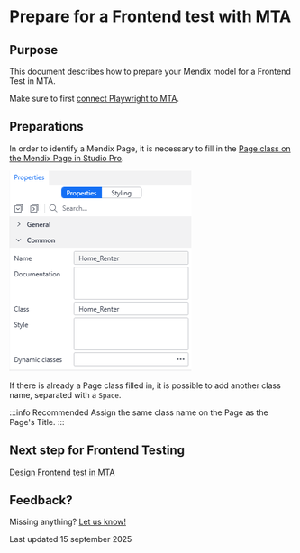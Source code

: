 # Prepare for a Frontend test with MTA

## Purpose 

This document describes how to prepare your Mendix model for a Frontend Test in MTA.

Make sure to first [connect Playwright to MTA](../connect-mta/connect-playwright-to-mta).

## Preparations

In order to identify a Mendix Page, it is necessary to fill in the [Page class on the Mendix Page in Studio Pro](https://docs.mendix.com/refguide/common-widget-properties/#class). 

![Example Page class in Page properties](../images/page-class.png)

If there is already a Page class filled in, it is possible to add another class name, separated with a `Space`.

:::info Recommended
Assign the same class name on the Page as the Page's Title. 
:::


## Next step for Frontend Testing

[Design Frontend test in MTA](../design-tests/frontend-test-with-mta)


## Feedback?
Missing anything? [Let us know!](mailto:support@menditect.com)

Last updated 15 september 2025